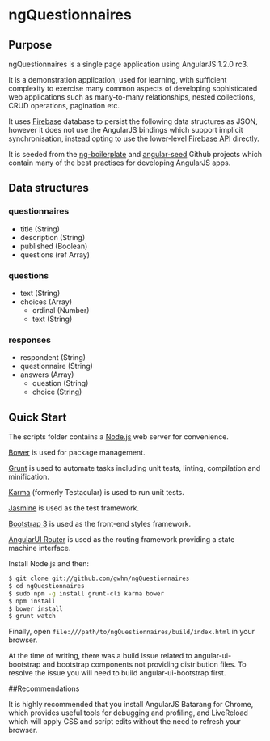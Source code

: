 # ngQuestionnaires

## Purpose

ngQuestionnaires is a single page application using AngularJS 1.2.0 rc3.

It is a demonstration application, used for learning, with sufficient complexity
to exercise many common aspects of developing sophisticated web applications
such as many-to-many relationships, nested collections, CRUD operations, pagination etc.

It uses [Firebase](https://www.firebase.com/index.html) database to persist the following data structures as JSON,
however it does not use the AngularJS bindings which support implicit synchronisation,
instead opting to use the lower-level [Firebase API](https://www.firebase.com/docs/javascript/firebase/index.html) directly.

It is seeded from the [ng-boilerplate](https://github.com/ngbp/ng-boilerplate)
and [angular-seed](https://github.com/angular/angular-seed) Github projects
which contain many of the best practises for developing AngularJS apps.

## Data structures

### questionnaires

* title (String)
* description (String)
* published (Boolean)
* questions (ref Array)

### questions

* text (String)
* choices (Array)
    * ordinal (Number)
    * text (String)

### responses

* respondent (String)
* questionnaire (String)
* answers (Array)
    * question (String)
    * choice (String)

## Quick Start

The scripts folder contains a [Node.js](http://nodejs.org/) web server for convenience.

[Bower](http://sindresorhus.com/bower-components/) is used for package management.

[Grunt](http://gruntjs.com/) is used to automate tasks including unit tests, linting, compilation and minification.

[Karma](http://karma-runner.github.io/0.10/index.html) (formerly Testacular) is used to run unit tests.

[Jasmine](http://pivotal.github.io/jasmine/) is used as the test framework.

[Bootstrap 3](http://getbootstrap.com/getting-started/) is used as the front-end styles framework.

[AngularUI Router](https://github.com/angular-ui/ui-router) is used as the routing framework
providing a state machine interface.

Install Node.js and then:

```sh
$ git clone git://github.com/gwhn/ngQuestionnaires
$ cd ngQuestionnaires
$ sudo npm -g install grunt-cli karma bower
$ npm install
$ bower install
$ grunt watch
```

Finally, open `file:///path/to/ngQuestionnaires/build/index.html` in your browser.

At the time of writing, there was a build issue related to angular-ui-bootstrap and bootstrap components
not providing distribution files. To resolve the issue you will need to build angular-ui-bootstrap first.

##Recommendations

It is highly recommended that you install AngularJS Batarang for Chrome, which provides
useful tools for debugging and profiling, and LiveReload which will apply CSS and script
edits without the need to refresh your browser.
